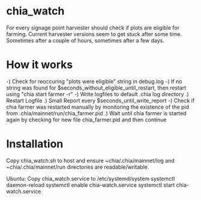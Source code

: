 # chia_watch
For every signage point harvester should check if plots are eligible for farming.
Current harvester versions seem to get stuck after some time. Sometimes after a couple of hours, sometimes after a few days.



# How it works
-) Check for reoccuring "plots were eligible" string in debug.log
-) If no string was found for $seconds_without_eligible_until_restart, then restart using "chia start farmer -r"
-) Write logfiles to default .chia log directory
  .) Restart Logfile
  .) Small Report every $seconds_until_write_report
-) Check if chia farmer was restarted manually by monitoring the existence of the pid from .chia/mainnet/run/chia_farmer.pid
  .) Wait until chia farmer is started again by checking for new file chia_farmer.pid and then continue 
  
# Installation
Copy chia_watch.sh to host and ensure ~chia/.chia/mainnet/log and ~chia/.chia/mainnet/run directories are readable/writable.

Ubuntu:
Copy chia_watch.service to /etc/systemd/system
systemctl daemon-reload
systemctl enable chia-watch.service
systemctl start chia-watch.service
